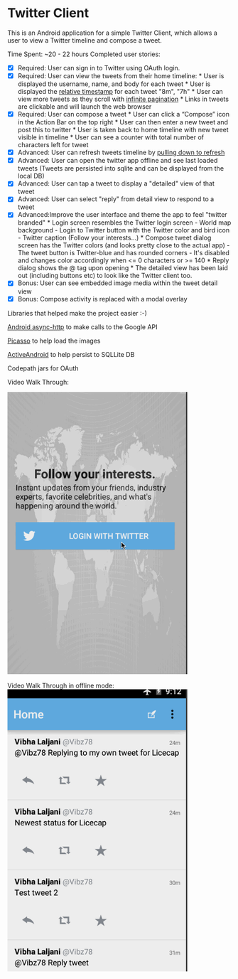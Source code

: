 # Twitter Client

This is an Android application for a simple Twitter Client, which allows a user to view a Twitter timeline and compose a tweet.

Time Spent: ~20 - 22 hours 
Completed user stories:

 * [x] Required: User can sign in to Twitter using OAuth login.
 * [x] Required: User can view the tweets from their home timeline:
       * User is displayed the username, name, and body for each tweet
       * User is displayed the [relative timestamp](https://gist.github.com/nesquena/f786232f5ef72f6e10a7) for each tweet "8m", "7h"
       * User can view more tweets as they scroll with [infinite pagination](http://guides.codepath.com/android/Endless-Scrolling-with-AdapterViews)
       * Links in tweets are clickable and will launch the web browser
 * [x] Required: User can compose a tweet
       * User can click a “Compose” icon in the Action Bar on the top right
       * User can then enter a new tweet and post this to twitter
       * User is taken back to home timeline with new tweet visible in timeline
       * User can see a counter with total number of characters left for tweet
 * [x] Advanced: User can refresh tweets timeline by [pulling down to refresh](http://guides.codepath.com/android/Implementing-Pull-to-Refresh-Guide)
 * [x] Advanced: User can open the twitter app offline and see last loaded tweets (Tweets are persisted into sqlite and can be displayed from the local DB) 
 * [x] Advanced: User can tap a tweet to display a "detailed" view of that tweet
 * [x] Advanced: User can select "reply" from detail view to respond to a tweet
 * [x] Advanced:Improve the user interface and theme the app to feel "twitter branded"
       * Login screen resembles the Twitter login screen
         - World map background
         - Login to Twitter button with the Twitter color and bird icon
         - Twitter caption (Follow your interests...) 
       * Compose tweet dialog screen has the Twitter colors (and looks pretty close to the actual app)
         - The tweet button is Twitter-blue and has rounded corners
         - It's disabled and changes color accordingly when <= 0 characters or >= 140 
       * Reply dialog shows the @ tag upon opening 
       * The detailed view has been laid out (including buttons etc) to look like the Twitter client too. 
 * [x] Bonus: User can see embedded image media within the tweet detail view
 * [x] Bonus: Compose activity is replaced with a modal overlay 
 
Libraries that helped make the project easier :-)

[Android async-http](http://loopj.com/android-async-http/) to make calls to the Google API

[Picasso](http://square.github.io/picasso/) to help load the images

[ActiveAndroid](https://github.com/pardom/ActiveAndroid/wiki/Getting-started) to help persist to SQLLite DB

Codepath jars for OAuth

Video Walk Through: 

![VideoWalkThrough](VideoWalkThroughForTwitterClient1.gif)

Video Walk Through in offline mode: 
![VideoWalkThroughOffline](VideoWalkThroughForTwitterClient2.gif)

